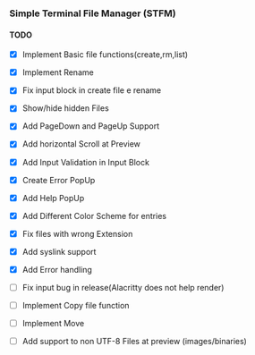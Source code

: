 ### Simple Terminal File Manager (STFM)
#### TODO
   * [x] Implement Basic file functions(create,rm,list)
   * [x] Implement Rename
   * [x] Fix input block in create file e rename
   * [x] Show/hide hidden Files
   * [x] Add PageDown and PageUp Support
   * [x] Add horizontal Scroll at Preview
   * [x] Add Input Validation in Input Block
   * [x] Create Error PopUp
   * [x] Add Help PopUp
   * [x] Add Different Color Scheme for entries
   * [x] Fix files with wrong Extension
   * [x] Add syslink support
   * [x] Add Error handling
   * [ ] Fix input bug in release(Alacritty does not help render)
   * [ ] Implement Copy file function
   * [ ] Implement Move
   * [ ] Add support to non UTF-8 Files at preview (images/binaries)



